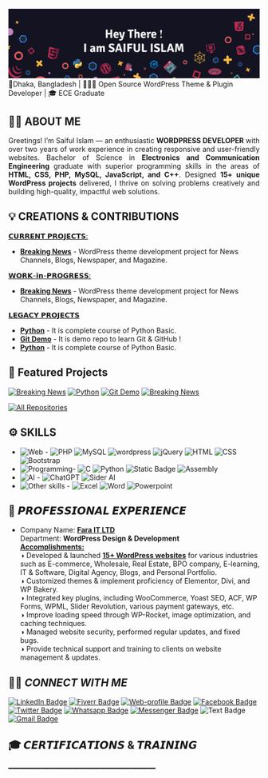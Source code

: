 [![Saiful's GitHub Banner](img/GitHub-Header.png)](https://www.linkedin.com/in/sm2saiful/)
📍Dhaka, Bangladesh | 👨🏻‍💻 Open Source WordPress Theme & Plugin Developer | 🎓 ECE Graduate

## 👨‍🎓 ABOUT ME
 <p align="justify">Greetings! I’m Saiful Islam — an enthusiastic <b>WORDPRESS DEVELOPER</b> with over two years of work experience in creating responsive and user-friendly websites. Bachelor of Science in <b>Electronics and Communication Engineering</b> graduate with superior programming skills in the areas of <b>HTML, CSS, PHP, MySQL, JavaScript, and C++</b>. Designed <b>15+ unique WordPress projects</b> delivered, I thrive on solving problems creatively and building high-quality, impactful web solutions.</p>

## 💡 CREATIONS & CONTRIBUTIONS 
<ins>𝗖𝗨𝗥𝗥𝗘𝗡𝗧 𝗣𝗥𝗢𝗝𝗘𝗖𝗧𝗦:</ins>
-  **[Breaking News](https://github.com/dev2saiful/breaking-news)** - WordPress theme development project for News Channels, Blogs, Newspaper, and Magazine.

<ins>𝗪𝗢𝗥𝗞-𝗶𝗻-𝗣𝗥𝗢𝗚𝗥𝗘𝗦𝗦:</ins>
-  **[Breaking News](https://github.com/dev2saiful/breaking-news)** - WordPress theme development project for News Channels, Blogs, Newspaper, and Magazine.

<ins>𝗟𝗘𝗚𝗔𝗖𝗬 𝗣𝗥𝗢𝗝𝗘𝗖𝗧𝗦</ins>
-  **[Python](https://github.com/dev2saiful/Python-Basic)** - It is complete course of Python Basic.
-  **[Git Demo](https://github.com/dev2saiful/git-demo)** - It is demo repo to learn Git & GitHub !
-  **[Python](https://github.com/dev2saiful/Python-Basic)** - It is complete course of Python Basic.

## 🌟 Featured Projects
<!-- title_color=5ba4e5&text_color=ffffff&bg_color=03031485&icon_color=00E6FE&border_color=5b8fa9 -->
[![Breaking News](https://github-readme-stats.vercel.app/api/pin/?username=dev2saiful&repo=Breaking-News&bg_color=03031485&cache_seconds=86400&theme=holi)](https://github.com/dev2saiful/breaking-news)
[![Python](https://github-readme-stats.vercel.app/api/pin/?username=dev2saiful&repo=Python-Basic&bg_color=03031485&cache_seconds=86400&theme=holi)](https://github.com/dev2saiful/Python-Basic)
[![Git Demo](https://github-readme-stats.vercel.app/api/pin/?username=dev2saiful&repo=git-demo&bg_color=03031485&cache_seconds=86400&theme=holi)](https://github.com/dev2saiful/git-demo)
[![Breaking News](https://github-readme-stats.vercel.app/api/pin/?username=dev2saiful&repo=Breaking-News&bg_color=03031485&cache_seconds=86400&theme=holi)](https://github.com/dev2saiful/breaking-news)

[![All Repositories](https://img.shields.io/badge/ALL%20REPOSITORIES-1b4985?style=for-the-badge&logo=lvgl&logoColor=white)](https://github.com/dev2saiful?tab=repositories)

## ⚙️ SKILLS
- ![Web](https://img.shields.io/badge/Web%20Development-%234285f4?style=flat-square&logo=devbox&logoColor=white) -
![PHP](https://img.shields.io/badge/PHP-%237377ad?style=flat-square&logo=php&logoColor=white)
![MySQL](https://img.shields.io/badge/MySQL-%23dd8702?style=flat-square&logo=mysql&logoColor=white)
![wordpress](https://img.shields.io/badge/WordPress-%23207196?style=flat-square&logo=wordpress&logoColor=white)
![jQuery](https://img.shields.io/badge/jQuery-%23173352?style=flat-square&logo=jquery&logoColor=white)
![HTML](https://img.shields.io/badge/HTML%205-%23e96228?style=flat-square&logo=html5&logoColor=white)
![CSS](https://img.shields.io/badge/CSS%203-%232862e9?style=flat-square&logo=css&logoColor=white)
![Bootstrap](https://img.shields.io/badge/Bootstrap%205-%23754fad?style=flat-square&logo=bootstrap&logoColor=white)
- ![Programming](https://img.shields.io/badge/Programming%20Language-%23011936?style=flat-square&logo=processingfoundation&logoColor=white)-
![C](https://img.shields.io/badge/C%20Programming-%23007dc7?style=flat-square&logo=cplusplus&logoColor=white)
![Python](https://img.shields.io/badge/Python-%23ed9d07?style=flat-square&logo=python&logoColor=white)
![Static Badge](https://img.shields.io/badge/NumPy-%234ba6c9?style=flat-square&logo=numpy&logoColor=white)
![Assembly](https://img.shields.io/badge/Assembly%20Language-%235968ba?style=flat-square&logo=assemblyscript&logoColor=white)
- ![AI](https://img.shields.io/badge/AI%20Skills-%2393003f?style=flat-square&logo=musicbrainz&logoColor=white) -
![ChatGPT](https://img.shields.io/badge/ChatGPT-%2370a597?style=flat-square&logo=openai&logoColor=white)
![Sider AI](https://img.shields.io/badge/Sider%20AI-%23a92bdd?style=flat-square&logo=neutralinojs&logoColor=white)
- ![Other skills](https://img.shields.io/badge/Other%20Skills-%23f1447c?style=flat-square&logo=gotomeeting&logoColor=white) -
![Excel](https://img.shields.io/badge/MS%20Excel-%231e9c60?style=flat-square&logo=googlesheets&logoColor=white)
![Word](https://img.shields.io/badge/MS%20Word-%233ea0e6?style=flat-square&logo=googledocs&logoColor=white)
![Powerpoint](https://img.shields.io/badge/PowerPoint-%23c13d26?style=flat-square&logo=googleslides&logoColor=white)

## 💼 𝙋𝙍𝙊𝙁𝙀𝙎𝙎𝙄𝙊𝙉𝘼𝙇 𝙀𝙓𝙋𝙀𝙍𝙄𝙀𝙉𝘾𝙀 
- Company Name: [**Fara IT LTD**](https://faraitltd.com/ "Click To Visit")\
Department: **WordPress Design & Development**\
<ins><b>Accomplishments:</b></ins>\
◑ Developed & launched [**15+ WordPress websites**](https://www.fiverr.com/users/dev2saiful/portfolio?roleIds= "Visit some projects") for various industries such as E-commerce, Wholesale, Real Estate, BPO company, E-learning, IT & Software, Digital Agency, Blogs, and 
Personal Portfolio.\
◑ Customized themes & implement proficiency of Elementor, Divi, and WP Bakery.  
◑ Integrated key plugins, including WooCommerce, Yoast SEO, ACF, WP Forms, WPML, Slider Revolution, various payment gateways, etc.\
◑ Improve loading speed through WP-Rocket, image optimization, and caching techniques.\
◑ Managed website security, performed regular updates, and fixed bugs.\
◑ Provide technical support and training to clients on website management & updates.

## ⛓️‍💥 _**CONNECT WITH ME**_
[![LinkedIn Badge](https://img.shields.io/badge/In-LinkedIn-%230263c2?style=flat&logoColor=green&labelColor=%2393003f)](https://www.linkedin.com/in/sm2saiful/) <!--Links-->
[![Fiverr Badge](https://img.shields.io/badge/Fiverr-%2302ab2d?style=flat&logo=fiverr&logoColor=white&labelColor=%2393003f)](https://www.fiverr.com/users/dev2saiful/portfolio?roleIds=)
[![Web-profile Badge](https://img.shields.io/badge/Profile-black?style=flat&logo=circuitverse&logoColor=white&labelColor=%2393003f)](https://dev-2saiful.pantheonsite.io/)
[![Facebook Badge](https://img.shields.io/badge/Facebook-%23395498?style=flat&logo=facebook&logoColor=white&labelColor=%2393003f)](https://facebook.com/sm2saiful/)
[![Twitter Badge](https://img.shields.io/badge/Twitter-black?style=flat&logo=x&logoColor=white&labelColor=%2393003f)](https://x.com/sm2saiful)
[![Whatsapp Badge](https://img.shields.io/badge/Whatsapp-%2342c152?style=flat&logo=whatsapp&logoColor=white&labelColor=%2393003f)](https://wa.me/+8801909430970)
[![Messenger Badge](https://img.shields.io/badge/Chat%20with%20Me-%230f81c2?style=flat&logo=Messenger&logoColor=white&labelColor=%2393003f)](https://m.me/sm2saiful/)
![Text Badge](https://img.shields.io/badge/or-white?style=flat)
[![Gmail Badge](https://img.shields.io/badge/Send%20a%20Mail-%23ed9d07?style=flat&logo=maildotru&logoColor=white&labelColor=%2393003f)](mailto:dev2saiful@gmail.com)

## 🎓 𝘾𝙀𝙍𝙏𝙄𝙁𝙄𝘾𝘼𝙏𝙄𝙊𝙉𝙎 & 𝙏𝙍𝘼𝙄𝙉𝙄𝙉𝙂  
━━━━━━━━━━━━━━━━━━━━━━━━━━━━━━━━━━━




